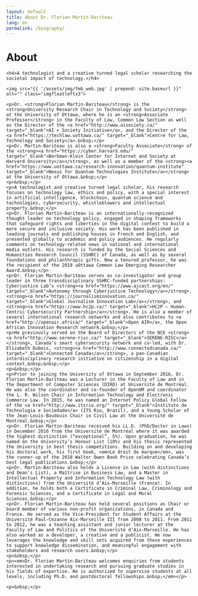 ```yaml
---
layout: default
title: About Dr. Florian Martin-Bariteau
lang: en
permalink: /biography/
---
```


<div class="post">
	<h1 class="pageTitle">About</h1>

	<h4>A technologist and a creative turned legal scholar researching the societal impact of technology.</h4>

	<img src="{{ '/assets/img/fmb_web.jpg' | prepend: site.baseurl }}" alt="" class="imgfloatleftx3">

	<p>Dr. <strong>Florian Martin-Bariteau</strong> is the <strong>University Research Chair in Technology and Society</strong> at the University of Ottawa, where he is an <strong>Associate Professor</strong> in the Faculty of Law, Common Law Section as well as the Director of the <a href="http://www.aisociety.ca/" target="_blank">AI + Society Initiative</a>, and the Director of the <a href="https://techlaw.uottawa.ca/" target="_blank">Centre for Law, Technology and Society</a>.&nbsp;</p>
	<p>Dr. Martin-Bariteau is also a <strong>Faculty Associate</strong> of the <strong><a href="https://cyber.harvard.edu/" target="_blank">Berkman-Klein Center for Internet and Society at Harvard University</a></strong>, as well as a member of the <strong><a href="https://www.uottawa.ca/research-innovation/quantum-institute" target="_blank">Nexus for Quantum Technologies Institute</a></strong> at the University of Ottawa.&nbsp;</p>
	<p>&nbsp;</p>
	<p>A technologist and creative turned legal scholar, his research focuses on technology law, ethics and policy, with a special interest in artificial intelligence, blockchain, quantum science and technologies, cybersecurity, whistleblowers and intellectual property.&nbsp;</p>
	<p>Dr. Florian Martin-Bariteau is an internationally-recognized thought leader on technology policy, engaged in shaping frameworks that safeguard rights and liberties in the digital context to build a more secure and inclusive society. His work has been published in leading journals and publishing houses in French and English, and presented globally to academic and policy audiences. He regularly comments on technology-related news in national and international media outlets. His research is funded by the Social Sciences and Humanities Research Council (SSHRC) of Canada, as well as by several foundations and philanthropic gifts. Now a tenured professor, he was the recipient of the 2019 uOttawa Common Law Emerging Researcher Award.&nbsp;</p>
	<p>Dr. Florian Martin-Bariteau serves as co-investigator and group leader in three transdisciplinary SSHRC-funded partnerships: Cyberjustice Lab’s <strong><a href="https://www.ajcact.org/en/" target="_blank">Autonomy through Cyberjustice Technology</a></strong>, <strong><a href="https://journalisminnovation.ca/" target="_blank">Global Journalism Innovation Lab</a></strong>, and <strong><a href="https://www.hc2p.ca/" target="_blank">HC2P – Human-Centric Cybersecurity Partnership</a></strong>. He is also a member of several international research networks and also contributes to <a href="http://openair.africa/" target="_blank">Open AIR</a>, the Open African Innovation Research network.&nbsp;</p>
	<p>He previously served on the Board of Directors of the NCE <strong><a href="http://www.serene-risc.ca/" target="_blank">SERENE-RISC</a></strong>, Canada’s smart cybersecurity network and co-led, with Dr. Elizabeth Dubois, <strong><a href="http://www.connectedcanada.ca/" target="_blank">Connected Canada</a></strong>, a pan-Canadian interdisciplinary research initiative on citizenship in a digital context.&nbsp;&nbsp;</p>
	<p>&nbsp;</p>
	<p>Prior to joining the University of Ottawa in September 2016, Dr. Florian Martin-Bariteau was a Lecturer in the Faculty of Law and in the Department of Computer Sciences (DIRO) at Université de Montréal. He was also the coordinator and co-founder of OpenUM and coordinator the L. R. Wilson Chair in Information Technology and Electronic Commerce Law. In 2015, he was named an Internet Policy Global Fellow of the <a href="http://www.itsrio.org/" target="_blank">Instituto de Technologia e Sociedade</a> (ITS Rio, Brazil), and a Young Scholar of the Jean-Louis-Baudouin Chair in Civil Law at the Université de Montréal.&nbsp;</p>
	<p>Dr. Florian Martin-Bariteau received his LL.D. (PhD/Doctor in Laws) in December 2016 from the Université de Montréal where it was awarded the highest distinction (“exceptional”, 5%). Upon graduation, he was named on the University’s Honour List (10%) and his thesis represented the University in best thesis competitions. Building on and developing his doctoral work, his first book, <em>Le droit de marque</em>, was the runner-up of the 2018 Walter Owen Book Prize celebrating Canada’s best legal publications.&nbsp;</p>
	<p>Dr. Martin-Bariteau also holds a Licence in Law (with distinctions and Dean’s List), a Maîtrise in Business Law, and a Master in Intellectual Property and Information Technology Law (with distinctions) from the Université d’Aix-Marseille (France). In addition, he holds both a Certificate in Criminal Law, Criminology and Forensic Sciences, and a Certificate in Legal and Moral Sciences.&nbsp;</p>
	<p>Dr. Florian Martin-Bariteau has held several positions as Chair or board member of various non-profit organizations, in Canada and France. He served as the Vice-President for Student Affairs at the Université Paul-Cézanne Aix-Marseille III from 2008 to 2011. From 2011 to 2012, he was a teaching assistant and junior lecturer at the Faculty of Law and Politics of the Université d’Aix-Marseille. He has also worked as a developer, a creative and a publicist. He now leverages the knowledge and skill sets acquired from these experiences to support knowledge dissemination, and meaningful engagement with stakeholders and research users.&nbsp;</p>
	<p>&nbsp;</p>
	<p><em>Dr. Florian Martin-Bariteau welcomes enquiries from students interested in undertaking research and pursuing graduate studies in his fields of expertise. He is authorized to supervise students at all levels, including Ph.D. and postdoctoral fellowships.&nbsp;</em></p>

	<p>&nbsp;</p>
	

</div>
